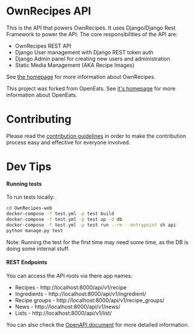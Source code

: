 # OwnRecipes API

This is the API that powers OwnRecipes. It uses Django/Django Rest Framework to power the API. The core responsibilities of the API are:

- OwnRecipes REST API
- Django User management with Django REST token auth
- Django Admin panel for creating new users and administration
- Static Media Management (AKA Recipe Images)

See [the homepage](https://github.com/OwnRecipes/OwnRecipes) for more information about OwnRecipes.

This project was forked from OpenEats. See [it's homepage](https://github.com/open-eats/OpenEats) for more information about OpenEats.

# Contributing
Please read the [contribution guidelines](https://github.com/OwnRecipes/OwnRecipes/blob/master/CONTRIBUTING.md) in order to make the contribution process easy and effective for everyone involved.

# Dev Tips

#### Running tests
To run tests locally:

```bash
cd OwnRecipes-web
docker-compose -f test.yml -p test build
docker-compose -f test.yml -p test up -d db
docker-compose -f test.yml -p test run --rm --entrypoint sh api
python manage.py test
```

Note: Running the test for the first time may need some time, as the DB is doing some internal stuff.

#### REST Endpoints

You can access the API roots via there app names:

* Recipes - http://localhost:8000/api/v1/recipe
* Ingredients - http://localhost:8000/api/v1/ingredient/
* Recipe groups - http://localhost:8000/api/v1/recipe_groups/
* News - http://localhost:8000/api/v1/news/
* Lists - http://localhost:8000/api/v1/list/

You can also check the [OpenAPI document](docs/ownrecipes-api.json) for more detailed information.